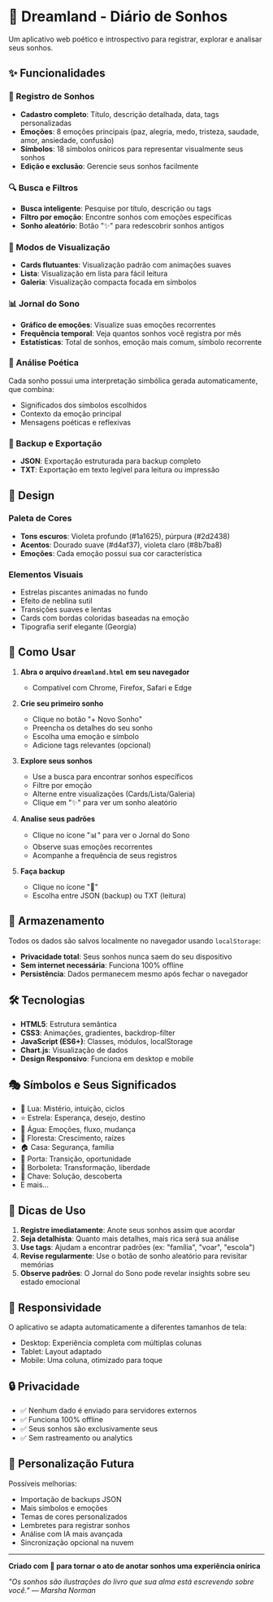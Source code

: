 # 🌙 Dreamland - Diário de Sonhos

Um aplicativo web poético e introspectivo para registrar, explorar e analisar seus sonhos.

## ✨ Funcionalidades

### 📝 Registro de Sonhos
- **Cadastro completo**: Título, descrição detalhada, data, tags personalizadas
- **Emoções**: 8 emoções principais (paz, alegria, medo, tristeza, saudade, amor, ansiedade, confusão)
- **Símbolos**: 18 símbolos oníricos para representar visualmente seus sonhos
- **Edição e exclusão**: Gerencie seus sonhos facilmente

### 🔍 Busca e Filtros
- **Busca inteligente**: Pesquise por título, descrição ou tags
- **Filtro por emoção**: Encontre sonhos com emoções específicas
- **Sonho aleatório**: Botão "✨" para redescobrir sonhos antigos

### 🎨 Modos de Visualização
- **Cards flutuantes**: Visualização padrão com animações suaves
- **Lista**: Visualização em lista para fácil leitura
- **Galeria**: Visualização compacta focada em símbolos

### 📊 Jornal do Sono
- **Gráfico de emoções**: Visualize suas emoções recorrentes
- **Frequência temporal**: Veja quantos sonhos você registra por mês
- **Estatísticas**: Total de sonhos, emoção mais comum, símbolo recorrente

### 💭 Análise Poética
Cada sonho possui uma interpretação simbólica gerada automaticamente, que combina:
- Significados dos símbolos escolhidos
- Contexto da emoção principal
- Mensagens poéticas e reflexivas

### 💾 Backup e Exportação
- **JSON**: Exportação estruturada para backup completo
- **TXT**: Exportação em texto legível para leitura ou impressão

## 🎨 Design

### Paleta de Cores
- **Tons escuros**: Violeta profundo (#1a1625), púrpura (#2d2438)
- **Acentos**: Dourado suave (#d4af37), violeta claro (#8b7ba8)
- **Emoções**: Cada emoção possui sua cor característica

### Elementos Visuais
- Estrelas piscantes animadas no fundo
- Efeito de neblina sutil
- Transições suaves e lentas
- Cards com bordas coloridas baseadas na emoção
- Tipografia serif elegante (Georgia)

## 🚀 Como Usar

1. **Abra o arquivo `dreamland.html` em seu navegador**
   - Compatível com Chrome, Firefox, Safari e Edge

2. **Crie seu primeiro sonho**
   - Clique no botão "+ Novo Sonho"
   - Preencha os detalhes do seu sonho
   - Escolha uma emoção e símbolo
   - Adicione tags relevantes (opcional)

3. **Explore seus sonhos**
   - Use a busca para encontrar sonhos específicos
   - Filtre por emoção
   - Alterne entre visualizações (Cards/Lista/Galeria)
   - Clique em "✨" para ver um sonho aleatório

4. **Analise seus padrões**
   - Clique no ícone "📊" para ver o Jornal do Sono
   - Observe suas emoções recorrentes
   - Acompanhe a frequência de seus registros

5. **Faça backup**
   - Clique no ícone "💾"
   - Escolha entre JSON (backup) ou TXT (leitura)

## 💾 Armazenamento

Todos os dados são salvos localmente no navegador usando `localStorage`:
- **Privacidade total**: Seus sonhos nunca saem do seu dispositivo
- **Sem internet necessária**: Funciona 100% offline
- **Persistência**: Dados permanecem mesmo após fechar o navegador

## 🛠️ Tecnologias

- **HTML5**: Estrutura semântica
- **CSS3**: Animações, gradientes, backdrop-filter
- **JavaScript (ES6+)**: Classes, módulos, localStorage
- **Chart.js**: Visualização de dados
- **Design Responsivo**: Funciona em desktop e mobile

## 🎭 Símbolos e Seus Significados

- 🌙 Lua: Mistério, intuição, ciclos
- ⭐ Estrela: Esperança, desejo, destino
- 🌊 Água: Emoções, fluxo, mudança
- 🌲 Floresta: Crescimento, raízes
- 🏠 Casa: Segurança, família
- 🚪 Porta: Transição, oportunidade
- 🦋 Borboleta: Transformação, liberdade
- 🔑 Chave: Solução, descoberta
- E mais...

## 🌟 Dicas de Uso

1. **Registre imediatamente**: Anote seus sonhos assim que acordar
2. **Seja detalhista**: Quanto mais detalhes, mais rica será sua análise
3. **Use tags**: Ajudam a encontrar padrões (ex: "família", "voar", "escola")
4. **Revise regularmente**: Use o botão de sonho aleatório para revisitar memórias
5. **Observe padrões**: O Jornal do Sono pode revelar insights sobre seu estado emocional

## 📱 Responsividade

O aplicativo se adapta automaticamente a diferentes tamanhos de tela:
- Desktop: Experiência completa com múltiplas colunas
- Tablet: Layout adaptado
- Mobile: Uma coluna, otimizado para toque

## 🔒 Privacidade

- ✅ Nenhum dado é enviado para servidores externos
- ✅ Funciona 100% offline
- ✅ Seus sonhos são exclusivamente seus
- ✅ Sem rastreamento ou analytics

## 🎨 Personalização Futura

Possíveis melhorias:
- Importação de backups JSON
- Mais símbolos e emoções
- Temas de cores personalizados
- Lembretes para registrar sonhos
- Análise com IA mais avançada
- Sincronização opcional na nuvem

---

**Criado com 💜 para tornar o ato de anotar sonhos uma experiência onírica**

*"Os sonhos são ilustrações do livro que sua alma está escrevendo sobre você." — Marsha Norman*

